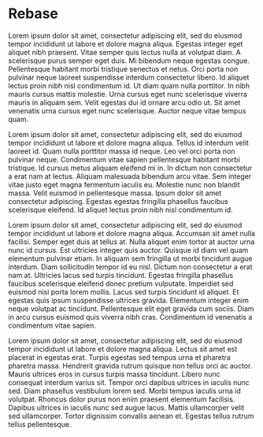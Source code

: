 # Rebase

Lorem ipsum dolor sit amet, consectetur adipiscing elit, sed do eiusmod tempor incididunt ut labore et dolore magna aliqua. Egestas integer eget aliquet nibh praesent. Vitae semper quis lectus nulla at volutpat diam. A scelerisque purus semper eget duis. Mi bibendum neque egestas congue. Pellentesque habitant morbi tristique senectus et netus. Orci porta non pulvinar neque laoreet suspendisse interdum consectetur libero. Id aliquet lectus proin nibh nisl condimentum id. Ut diam quam nulla porttitor. In nibh mauris cursus mattis molestie. Urna cursus eget nunc scelerisque viverra mauris in aliquam sem. Velit egestas dui id ornare arcu odio ut. Sit amet venenatis urna cursus eget nunc scelerisque. Auctor neque vitae tempus quam.

Lorem ipsum dolor sit amet, consectetur adipiscing elit, sed do eiusmod tempor incididunt ut labore et dolore magna aliqua. Tellus id interdum velit laoreet id. Quam nulla porttitor massa id neque. Leo vel orci porta non pulvinar neque. Condimentum vitae sapien pellentesque habitant morbi tristique. Id cursus metus aliquam eleifend mi in. In dictum non consectetur a erat nam at lectus. Aliquam malesuada bibendum arcu vitae. Sem integer vitae justo eget magna fermentum iaculis eu. Molestie nunc non blandit massa. Velit euismod in pellentesque massa. Ipsum dolor sit amet consectetur adipiscing. Egestas egestas fringilla phasellus faucibus scelerisque eleifend. Id aliquet lectus proin nibh nisl condimentum id.

Lorem ipsum dolor sit amet, consectetur adipiscing elit, sed do eiusmod tempor incididunt ut labore et dolore magna aliqua. Accumsan sit amet nulla facilisi. Semper eget duis at tellus at. Nulla aliquet enim tortor at auctor urna nunc id cursus. Est ultricies integer quis auctor. Quisque id diam vel quam elementum pulvinar etiam. In aliquam sem fringilla ut morbi tincidunt augue interdum. Diam sollicitudin tempor id eu nisl. Dictum non consectetur a erat nam at. Ultricies lacus sed turpis tincidunt. Egestas fringilla phasellus faucibus scelerisque eleifend donec pretium vulputate. Imperdiet sed euismod nisi porta lorem mollis. Lacus sed turpis tincidunt id aliquet. Et egestas quis ipsum suspendisse ultrices gravida. Elementum integer enim neque volutpat ac tincidunt. Pellentesque elit eget gravida cum sociis. Diam in arcu cursus euismod quis viverra nibh cras. Condimentum id venenatis a condimentum vitae sapien.

Lorem ipsum dolor sit amet, consectetur adipiscing elit, sed do eiusmod tempor incididunt ut labore et dolore magna aliqua. Lectus sit amet est placerat in egestas erat. Turpis egestas sed tempus urna et pharetra pharetra massa. Hendrerit gravida rutrum quisque non tellus orci ac auctor. Mauris ultrices eros in cursus turpis massa tincidunt. Libero nunc consequat interdum varius sit. Tempor orci dapibus ultrices in iaculis nunc sed. Diam phasellus vestibulum lorem sed. Morbi tempus iaculis urna id volutpat. Rhoncus dolor purus non enim praesent elementum facilisis. Dapibus ultrices in iaculis nunc sed augue lacus. Mattis ullamcorper velit sed ullamcorper. Tortor dignissim convallis aenean et. Egestas tellus rutrum tellus pellentesque.
